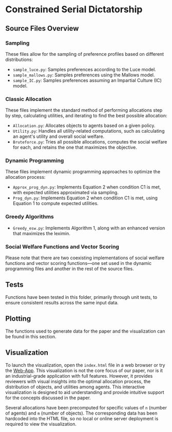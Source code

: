 # Constrained Serial Dictatorship

## Source Files Overview

### Sampling

These files allow for the sampling of preference profiles based on different distributions:

- `sample_luce.py`: Samples preferences according to the Luce model.
- `sample_mallows.py`: Samples preferences using the Mallows model.
- `sample_IC.py`: Samples preferences assuming an Impartial Culture (IC) model.

### Classic Allocation

These files implement the standard method of performing allocations step by step, calculating utilities, and iterating to find the best possible allocation:

- `Allocation.py`: Allocates objects to agents based on a given policy.
- `Utility.py`: Handles all utility-related computations, such as calculating an agent's utility and overall social welfare.
- `Bruteforce.py`: Tries all possible allocations, computes the social welfare for each, and retains the one that maximizes the objective.

### Dynamic Programming

These files implement dynamic programming approaches to optimize the allocation process:

- `Approx_prog_dyn.py`: Implements Equation 2 when condition C1 is met, with expected utilities approximated via sampling.
- `Prog_dyn.py`: Implements Equation 2 when condition C1 is met, using Equation 1 to compute expected utilities.

### Greedy Algorithms

- `Greedy_esw.py`: Implements Algorithm 1, along with an enhanced version that maximizes the leximin.

### Social Welfare Functions and Vector Scoring

Please note that there are two coexisting implementations of social welfare functions and vector scoring functions—one set used in the dynamic programming files and another in the rest of the source files.

## Tests

Functions have been tested in this folder, primarily through unit tests, to ensure consistent results across the same input data.

## Plotting

The functions used to generate data for the paper and the visualization can be found in this section.

## Visualization

To launch the visualization, open the `index.html` file in a web browser or try the [Web-App](https://guillaumemeroue.github.io/IJCAI25/index.html). This visualization is not the core focus of our paper, nor is it an industrial-grade application with full features. However, it provides reviewers with visual insights into the optimal allocation process, the distribution of objects, and utilities among agents. This interactive visualization is designed to aid understanding and provide intuitive support for the concepts discussed in the paper.

Several allocations have been precomputed for specific values of `n` (number of agents) and `m` (number of objects). The corresponding data has been hardcoded into the HTML file, so no local or online server deployment is required to view the visualization.

